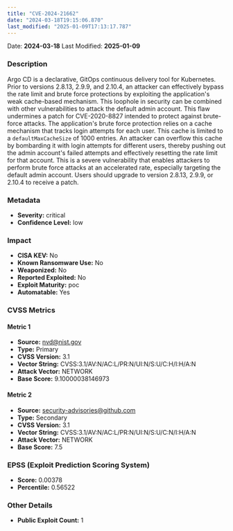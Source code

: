 ```yaml
---
title: "CVE-2024-21662"
date: "2024-03-18T19:15:06.870"
last_modified: "2025-01-09T17:13:17.787"
---
```


Date: **2024-03-18** Last Modified: **2025-01-09**

### Description  
Argo CD is a declarative, GitOps continuous delivery tool for Kubernetes. Prior to versions 2.8.13, 2.9.9, and 2.10.4, an attacker can effectively bypass the rate limit and brute force protections by exploiting the application's weak cache-based mechanism. This loophole in security can be combined with other vulnerabilities to attack the default admin account. This flaw undermines a patch for CVE-2020-8827 intended to protect against brute-force attacks. The application's brute force protection relies on a cache mechanism that tracks login attempts for each user. This cache is limited to a `defaultMaxCacheSize` of 1000 entries. An attacker can overflow this cache by bombarding it with login attempts for different users, thereby pushing out the admin account's failed attempts and effectively resetting the rate limit for that account. This is a severe vulnerability that enables attackers to perform brute force attacks at an accelerated rate, especially targeting the default admin account. Users should upgrade to version 2.8.13, 2.9.9, or 2.10.4 to receive a patch.

### Metadata  
- **Severity:** critical
- **Confidence Level:** low

### Impact  
- **CISA KEV:** No
- **Known Ransomware Use:** No
- **Weaponized:** No
- **Reported Exploited:** No
- **Exploit Maturity:** poc
- **Automatable:** Yes

### CVSS Metrics  

#### Metric 1
- **Source:** nvd@nist.gov
- **Type:** Primary
- **CVSS Version:** 3.1
- **Vector String:** CVSS:3.1/AV:N/AC:L/PR:N/UI:N/S:U/C:H/I:H/A:N
- **Attack Vector:** NETWORK
- **Base Score:** 9.10000038146973

#### Metric 2
- **Source:** security-advisories@github.com
- **Type:** Secondary
- **CVSS Version:** 3.1
- **Vector String:** CVSS:3.1/AV:N/AC:L/PR:N/UI:N/S:U/C:N/I:H/A:N
- **Attack Vector:** NETWORK
- **Base Score:** 7.5


### EPSS (Exploit Prediction Scoring System)  
- **Score:** 0.00378
- **Percentile:** 0.56522

### Other Details  
- **Public Exploit Count:** 1
